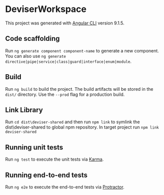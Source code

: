 # DeviserWorkspace

This project was generated with [Angular CLI](https://github.com/angular/angular-cli) version 9.1.5.

## Code scaffolding

Run `ng generate component component-name` to generate a new component. You can also use `ng generate directive|pipe|service|class|guard|interface|enum|module`.

## Build

Run `ng build` to build the project. The build artifacts will be stored in the `dist/` directory. Use the `--prod` flag for a production build.

## Link Library
Run `cd dist\deviser-shared` and then run `npm link` to symlink the dist\deviser-shared to global npm repository.
In target project run `npm link deviser-shared`

## Running unit tests

Run `ng test` to execute the unit tests via [Karma](https://karma-runner.github.io).

## Running end-to-end tests

Run `ng e2e` to execute the end-to-end tests via [Protractor](http://www.protractortest.org/).
